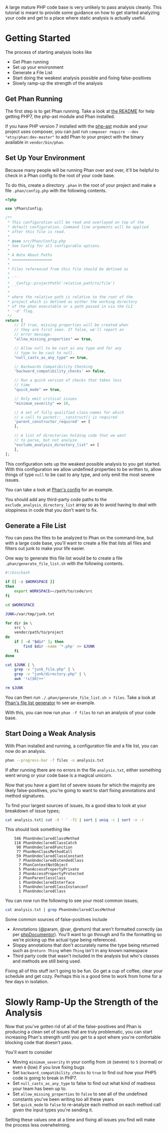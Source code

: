 A large mature PHP code base is very unlikely to pass analysis cleanly. This tutorial is meant to provide some guidance on how to get started analyzing your code and get to a place where static analysis is actually useful.

# Getting Started

The process of starting analysis looks like

* Get Phan running
* Set up your environment
* Generate a File List
* Start doing the weakest analysis possible and fixing false-positives
* Slowly ramp-up the strength of the analysis

## Get Phan Running

The first step is to get Phan running. Take a look at [the README](https://github.com/etsy/phan#getting-it-running) for help getting PHP7, the php-ast module and Phan installed.

If you have PHP version 7 installed with the [php-ast](https://github.com/nikic/php-ast) module and your project uses composer, you can just run `composer require --dev "etsy/phan:dev-master"` to add Phan to your project with the binary available in `vendor/bin/phan`.

## Set Up Your Environment

Because many people will be running Phan over and over, it'll be helpful to check in a Phan config to the root of your code base.

To do this, create a directory `.phan` in the root of your project and make a file `.phan/config.php` with the following contents.

```php
<?php

use \Phan\Config;

/**
 * This configuration will be read and overlayed on top of the
 * default configuration. Command line arguments will be applied
 * after this file is read.
 *
 * @see src/Phan/Config.php
 * See Config for all configurable options.
 *
 * A Note About Paths
 * ==================
 *
 * Files referenced from this file should be defined as
 *
 * ```
 *   Config::projectPath('relative_path/to/file')
 * ```
 *
 * where the relative path is relative to the root of the
 * project which is defined as either the working directory
 * of the phan executable or a path passed in via the CLI
 * '-d' flag.
 */
return [
    // If true, missing properties will be created when
    // they are first seen. If false, we'll report an
    // error message.
    "allow_missing_properties" => true,

    // Allow null to be cast as any type and for any
    // type to be cast to null.
    "null_casts_as_any_type" => true,

    // Backwards Compatibility Checking
    'backward_compatibility_checks' => false,

    // Run a quick version of checks that takes less
    // time
    "quick_mode" => true,

    // Only emit critical issues
    "minimum_severity" => 10,

    // A set of fully qualified class-names for which
    // a call to parent::__construct() is required
    'parent_constructor_required' => [
    ],

    // A list of directories holding code that we want
    // to parse, but not analyze
    "exclude_analysis_directory_list" => [
    ],
];
```

This configuration sets up the weakest possible analysis to you get started. With this configuration we allow undefined properties to be written to, allow things of type `null` to be cast to any type, and only emit the most severe issues.

You can take a look at [Phan's config](https://github.com/etsy/phan/blob/master/.phan/config.php) for an example.

You should add any third-party code paths to the `exclude_analysis_directory_list` array so as to avoid having to deal with sloppiness in code that you don't want to fix.

## Generate a File List

You can pass the files to be analyzed to Phan on the command-line, but with a large code base, you'll want to create a file that lists all files and filters out junk to make your life easier.

One way to generate this file list would be to create a file `.phan/generate_file_list.sh` with the following contents.

```sh
#!/bin/bash

if [[ -z $WORKSPACE ]]
then
    export WORKSPACE=~/path/to/code/src
fi

cd $WORKSPACE

JUNK=/var/tmp/junk.txt

for dir in \
    src \
    vendor/path/to/project
do
    if [ -d "$dir" ]; then
        find $dir -name '*.php' >> $JUNK
    fi
done

cat $JUNK | \
    grep -v "junk_file.php" | \
    grep -v "junk/directory.php" | \
    awk '!x[$0]++'

rm $JUNK
```

You can then run `./.phan/generate_file_list.sh > files`. Take a look at [Phan's file list generator](https://github.com/etsy/phan/blob/master/.phan/generate_file_list.sh) to see an example.

With this, you can now run `phan -f files` to run an analysis of your code base.

## Start Doing a Weak Analysis

With Phan installed and running, a configuration file and a file list, you can now do an analysis.

```sh
phan --progress-bar -f files -o analysis.txt
```

If after running there are no errors in the file `analysis.txt`, either something went wrong or your code base is a magical unicorn.

Now that you have a giant list of severe issues for which the majority are likely false-positives, you're going to want to start fixing annotations and method signatures.

To find your largest sources of issues, its a good idea to look at your breakdown of issue types;

```sh
cat analysis.txt| cut -d ' ' -f2 | sort | uniq -c | sort -n -r
```

This should look something like

```
    546 PhanUndeclaredClassMethod
    118 PhanUndeclaredClassCatch
     98 PhanUndeclaredFunction
     77 PhanNonClassMethodCall
     59 PhanUndeclaredClassConstant
      7 PhanUndeclaredExtendedClass
      7 PhanContextNotObject
      5 PhanAccessPropertyPrivate
      3 PhanAccessPropertyProtected
      2 PhanParentlessClass
      1 PhanUndeclaredInterface
      1 PhanUndeclaredClassInstanceof
      1 PhanUndeclaredClass
```

You can now run the following to see your most common issues;

```sh
cat analysis.txt | grep PhanUndeclaredClassMethod
```

Some common sources of false-positives include

* Annotations (@param, @var, @return) that aren't formatted correctly (as per [phpDocumentor](http://www.phpdoc.org/)). You'll want to go through and fix the formatting so we're picking up the actual type being referenced.
* Sloppy annotations that don't accurately name the type being returned such as `@return Thing` when `Thing` isn't in any known namespace
* Third party code that wasn't included in the analysis but who's classes and methods are still being used.

Fixing all of this stuff isn't going to be fun. Go get a cup of coffee, clear your schedule and get cozy. Perhaps this is a good time to work from home for a few days in isolation.

# Slowly Ramp-Up the Strength of the Analysis

Now that you've gotten rid of all of the false-positives and Phan is producing a clean set of issues that are truly problematic, you can start increasing Phan's strength until you get to a spot where you're comfortable blocking code that doesn't pass.

You'll want to consider

* Moving `minimum_severity` in your config from `10` (severe) to `5` (normal) or even `0` (low) if you love fixing bugs
* Set `backward_compatibility_checks` to `true` to find out how your PHP5 code is going to break in PHP7.
* Set `null_casts_as_any_type` to false to find out what kind of madness your team has been up to.
* Set `allow_missing_properties` to `false` to see all of the undefined constants you've been writing too all these years
* Set `quick_mode` to `false` to re-analyze each method on each method call given the input types you're sending it.

Setting these values one at a time and fixing all issues you find will make the process less overwhelming.
